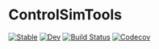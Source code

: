 # ControlSimTools

[![Stable](https://img.shields.io/badge/docs-stable-blue.svg)](https://jonniedie.github.io/ControlSimTools.jl/stable)
[![Dev](https://img.shields.io/badge/docs-dev-blue.svg)](https://jonniedie.github.io/ControlSimTools.jl/dev)
[![Build Status](https://travis-ci.com/jonniedie/ControlSimTools.jl.svg?branch=master)](https://travis-ci.com/jonniedie/ControlSimTools.jl)
[![Codecov](https://codecov.io/gh/jonniedie/ControlSimTools.jl/branch/master/graph/badge.svg)](https://codecov.io/gh/jonniedie/ControlSimTools.jl)
